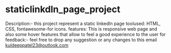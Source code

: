 # staticlinkdln_page_project
Description:- this project represent a static linkedln page
toolused: HTML, CSS, fontawesome-for icons.
features: This  is responsive web page and also some hover features that allow to feel a  good experience to the user
for feedback:- feel free to drop any suggestion or any changes to this email  kuldeeppatel23@outlook.com
